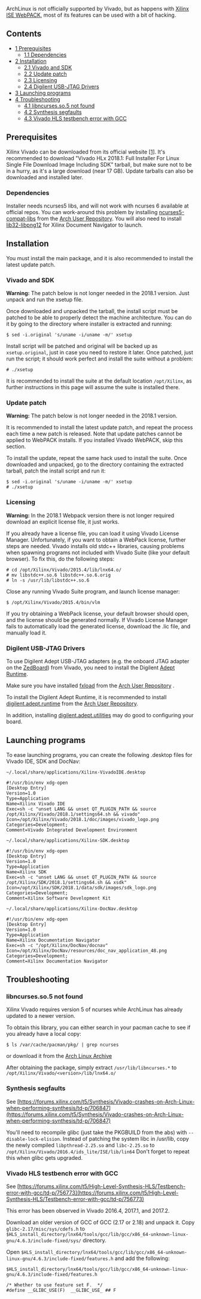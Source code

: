 ArchLinux is not officially supported by Vivado, but as happens with [Xilinx ISE WebPACK](/index.php/Xilinx_ISE_WebPACK "Xilinx ISE WebPACK"), most of its features can be used with a bit of hacking.

## Contents

*   [1 Prerequisites](#Prerequisites)
    *   [1.1 Dependencies](#Dependencies)
*   [2 Installation](#Installation)
    *   [2.1 Vivado and SDK](#Vivado_and_SDK)
    *   [2.2 Update patch](#Update_patch)
    *   [2.3 Licensing](#Licensing)
    *   [2.4 Digilent USB-JTAG Drivers](#Digilent_USB-JTAG_Drivers)
*   [3 Launching programs](#Launching_programs)
*   [4 Troubleshooting](#Troubleshooting)
    *   [4.1 libncurses.so.5 not found](#libncurses.so.5_not_found)
    *   [4.2 Synthesis segfaults](#Synthesis_segfaults)
    *   [4.3 Vivado HLS testbench error with GCC](#Vivado_HLS_testbench_error_with_GCC)

## Prerequisites

Xilinx Vivado can be downloaded from its official website [[1]](http://www.xilinx.com/products/design-tools/vivado.html). It's recommended to download "Vivado HLx 2018.1: Full Installer For Linux Single File Download Image Including SDK" tarball, but make sure not to be in a hurry, as it's a large download (near 17 GB). Update tarballs can also be downloaded and installed later.

### Dependencies

Installer needs ncurses5 libs, and will not work with ncurses 6 available at official repos. You can work-around this problem by installing [ncurses5-compat-libs](https://aur.archlinux.org/packages/ncurses5-compat-libs/) from the [Arch User Repository](/index.php/Arch_User_Repository "Arch User Repository"). You will also need to install [lib32-libpng12](https://www.archlinux.org/packages/?name=lib32-libpng12) for Xilinx Document Navigator to launch.

## Installation

You must install the main package, and it is also recommended to install the latest update patch.

### Vivado and SDK

**Warning:** The patch below is not longer needed in the 2018.1 version. Just unpack and run the xsetup file.

Once downloaded and unpacked the tarball, the install script must be patched to be able to properly detect the machine architecture. You can do it by going to the directory where installer is extracted and running:

```
$ sed -i.original 's/uname -i/uname -m/' xsetup

```

Install script will be patched and original will be backed up as `xsetup.original`, just in case you need to restore it later. Once patched, just run the script; it should work perfect and install the suite without a problem:

```
# ./xsetup

```

It is recommended to install the suite at the default location `/opt/Xilinx`, as further instructions in this page will assume the suite is installed there.

### Update patch

**Warning:** The patch below is not longer needed in the 2018.1 version.

It is recommended to install the latest update patch, and repeat the process each time a new patch is released. Note that update patches cannot be applied to WebPACK installs. If you installed Vivado WebPACK, skip this section.

To install the update, repeat the same hack used to install the suite. Once downloaded and unpacked, go to the directory containing the extracted tarball, patch the install script and run it:

```
$ sed -i.original 's/uname -i/uname -m/' xsetup
# ./xsetup

```

### Licensing

**Warning:** In the 2018.1 Webpack version there is not longer required download an explicit license file, it just works.

If you already have a license file, you can load it using Vivado License Manager. Unfortunately, if you want to obtain a WebPack license, further steps are needed. Vivado installs old stdc++ libraries, causing problems when spawning programs not included with Vivado Suite (like your default browser). To fix this, do the following steps:

```
# cd /opt/Xilinx/Vivado/2015.4/lib/lnx64.o/
# mv libstdc++.so.6 libstdc++.so.6.orig
# ln -s /usr/lib/libstdc++.so.6

```

Close any running Vivado Suite program, and launch license manager:

```
$ /opt/Xilinx/Vivado/2015.4/bin/vlm

```

If you try obtaining a WebPack license, your default browser should open, and the license should be generated normally. If Vivado License Manager fails to automatically load the generated license, download the .lic file, and manually load it.

### Digilent USB-JTAG Drivers

To use Digilent Adept USB-JTAG adapters (e.g. the onboard JTAG adapter on the [ZedBoard](http://www.zedboard.org)) from Vivado, you need to install the Digilent [Adept Runtime](http://store.digilentinc.com/digilent-adept-2-download-only/).

Make sure you have installed [fxload](https://aur.archlinux.org/packages/fxload/) from the [Arch User Repository](/index.php/Arch_User_Repository "Arch User Repository") .

To install the Digilent Adept Runtime, it is recommended to install [digilent.adept.runtime](https://aur.archlinux.org/packages/digilent.adept.runtime/) from the [Arch User Repository](/index.php/Arch_User_Repository "Arch User Repository").

In addition, installing [digilent.adept.utilities](https://aur.archlinux.org/packages/digilent.adept.utilities/) may do good to configuring your board.

## Launching programs

To ease launching programs, you can create the following .desktop files for Vivado IDE, SDK and DocNav:

 `~/.local/share/applications/Xilinx-VivadoIDE.desktop` 
```
#!/usr/bin/env xdg-open
[Desktop Entry]
Version=1.0
Type=Application
Name=Xilinx Vivado IDE
Exec=sh -c "unset LANG && unset QT_PLUGIN_PATH && source /opt/Xilinx/Vivado/2018.1/settings64.sh && vivado"
Icon=/opt/Xilinx/Vivado/2018.1/doc/images/vivado_logo.png
Categories=Development;
Comment=Vivado Integrated Development Environment
```
 `~/.local/share/applications/Xilinx-SDK.desktop` 
```
#!/usr/bin/env xdg-open
[Desktop Entry]
Version=1.0
Type=Application
Name=Xilinx SDK
Exec=sh -c "unset LANG && unset QT_PLUGIN_PATH && source /opt/Xilinx/SDK/2018.1/settings64.sh && xsdk"
Icon=/opt/Xilinx/SDK/2018.1/data/sdk/images/sdk_logo.png
Categories=Development;
Comment=Xilinx Software Development Kit
```
 `~/.local/share/applications/Xilinx-DocNav.desktop` 
```
#!/usr/bin/env xdg-open
[Desktop Entry]
Version=1.0
Type=Application
Name=Xilinx Documentation Navigator 
Exec=sh -c "/opt/Xilinx/DocNav/docnav"
Icon=/opt/Xilinx/DocNav/resources/doc_nav_application_48.png
Categories=Development;
Comment=Xilinx Documentation Navigator
```

## Troubleshooting

### libncurses.so.5 not found

Xilinx Vivado requires version 5 of ncurses while ArchLinux has already updated to a newer version.

To obtain this library, you can either search in your pacman cache to see if you already have a local copy:

```
$ ls /var/cache/pacman/pkg/ | grep ncurses

```

or download it from the [Arch Linux Archive](https://archive.archlinux.org/packages/n/ncurses/)

After obtaining the package, simply extract `/usr/lib/libncurses.*` to `/opt/Xilinx/Vivado/<version>/lib/lnx64.o/`

### Synthesis segfaults

See [https://forums.xilinx.com/t5/Synthesis/Vivado-crashes-on-Arch-Linux-when-performing-synthesis/td-p/706847](https://forums.xilinx.com/t5/Synthesis/Vivado-crashes-on-Arch-Linux-when-performing-synthesis/td-p/706847)

You'll need to recompile glibc (just take the PKGBUILD from the abs) with `--disable-lock-elision`. Instead of patching the system libc in /usr/lib, copy the newly compiled `libpthread-2.25.so` and `libc-2.25.so` to `/opt/Xilinx/Vivado/2016.4/ids_lite/ISE/lib/lin64` Don't forget to repeat this when glibc gets upgraded.

### Vivado HLS testbench error with GCC

See [https://forums.xilinx.com/t5/High-Level-Synthesis-HLS/Testbench-error-with-gcc/td-p/756773](https://forums.xilinx.com/t5/High-Level-Synthesis-HLS/Testbench-error-with-gcc/td-p/756773)

This error has been observed in Vivado 2016.4, 2017.1, and 2017.2.

Download an older version of GCC of GCC (2.17 or 2.18) and unpack it. Copy `glibc-2.17/misc/sys/cdefs.h` to `$HLS_install_directory/lnx64/tools/gcc/lib/gcc/x86_64-unknown-linux-gnu/4.6.3/include-fixed/sys/` directory.

Open `$HLS_install_directory/lnx64/tools/gcc/lib/gcc/x86_64-unknown-linux-gnu/4.6.3/include-fixed/features.h` and add the following:

 `$HLS_install_directory/lnx64/tools/gcc/lib/gcc/x86_64-unknown-linux-gnu/4.6.3/include-fixed/features.h` 
```
/* Whether to use feature set F.  */
#define __GLIBC_USE(F)  __GLIBC_USE_ ## F
```